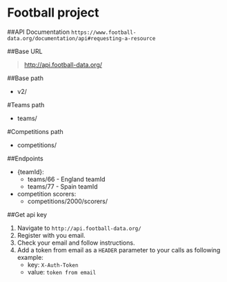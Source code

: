 # Football project

##API Documentation
```https://www.football-data.org/documentation/api#requesting-a-resource```

##Base URL
>http://api.football-data.org/

##Base path
- v2/

#Teams path
- teams/

#Competitions path
- competitions/

##Endpoints
- {teamId}:
    * teams/66 - England teamId
    * teams/77 - Spain teamId
- competition scorers:
    * competitions/2000/scorers/



##Get api key
1. Navigate to `http://api.football-data.org/`
2. Register with you email.
3. Check your email and follow instructions.
4. Add a token from email as a `HEADER` parameter to your calls as following example:
   * key: `X-Auth-Token`
   * value: `token from email`



